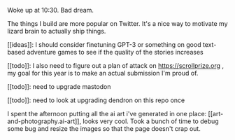 
Woke up at 10:30. Bad dream.

The things I build are more popular on Twitter. It's a nice way
to motivate my lizard brain to actually ship things.

[[ideas]]: I should consider finetuning GPT-3 or something on
good text-based adventure games to see if the quality of the
stories increases

[[todo]]: I also need to figure out a plan of attack on
https://scrollprize.org , my goal for this year is to make
an actual submission I'm proud of.

[[todo]]: need to upgrade mastodon

[[todo]]: need to look at upgrading dendron on this repo once

I spent the afternoon putting all the ai art i've generated in
one place: [[art-and-photography.ai-art]], looks very cool. Took
a bunch of time to debug some bug and resize the images so that
the page doesn't crap out.
